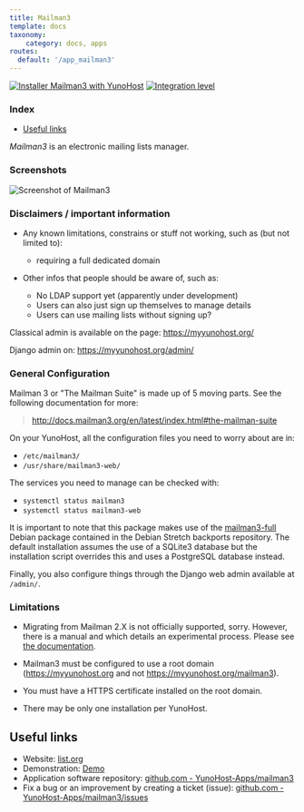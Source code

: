 ```yaml
---
title: Mailman3
template: docs
taxonomy:
    category: docs, apps
routes:
  default: '/app_mailman3'
---
```


[![Installer Mailman3 with YunoHost](https://install-app.yunohost.org/install-with-yunohost.svg)](https://install-app.yunohost.org/?app=mailman3) [![Integration level](https://dash.yunohost.org/integration/mailman3.svg)](https://dash.yunohost.org/appci/app/mailman3)

### Index

- [Useful links](#useful-links)

*Mailman3* is an electronic mailing lists manager.

### Screenshots

![Screenshot of Mailman3](./doc/screenshots/screenshot1.webp)

### Disclaimers / important information

* Any known limitations, constrains or stuff not working, such as (but not limited to):
    * requiring a full dedicated domain

* Other infos that people should be aware of, such as:
    * No LDAP support yet (apparently under development)
    * Users can also just sign up themselves to manage details
    * Users can use mailing lists without signing up?

Classical admin is available on the page: https://myyunohost.org/

Django admin on: https://myyunohost.org/admin/

### General Configuration

Mailman 3 or "The Mailman Suite" is made up of 5 moving parts. See the following documentation for more:

> http://docs.mailman3.org/en/latest/index.html#the-mailman-suite

On your YunoHost, all the configuration files you need to worry about are in:

* `/etc/mailman3/`
* `/usr/share/mailman3-web/`

The services you need to manage can be checked with:

* `systemctl status mailman3`
* `systemctl status mailman3-web`

It is important to note that this package makes use of the [mailman3-full](http://docs.mailman3.org/en/latest/prodsetup.html#distribution-packages) Debian package contained in the Debian Stretch backports repository. The default installation assumes the use of a SQLite3 database but the installation script overrides this and uses a PostgreSQL database instead.

Finally, you also configure things through the Django web admin available at `/admin/`.

### Limitations

* Migrating from Mailman 2.X is not officially supported, sorry. However, there is a manual and
  which details an experimental process. Please see [the documentation](https://docs.mailman3.org/en/latest/migration.html).

* Mailman3 must be configured to use a root domain (https://myyunohost.org and not https://myyunohost.org/mailman3).

* You must have a HTTPS certificate installed on the root domain.

* There may be only one installation per YunoHost.

## Useful links

+ Website: [list.org](https://www.list.org/)
+ Demonstration: [Demo](https://lists.mailman3.org/mailman3/lists/)
+ Application software repository: [github.com - YunoHost-Apps/mailman3](https://github.com/YunoHost-Apps/mailman3_ynh)
+ Fix a bug or an improvement by creating a ticket (issue): [github.com - YunoHost-Apps/mailman3/issues](https://github.com/YunoHost-Apps/mailman3_ynh/issues)
